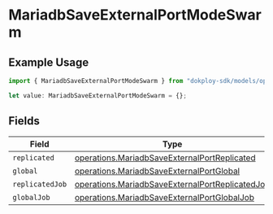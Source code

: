 # MariadbSaveExternalPortModeSwarm

## Example Usage

```typescript
import { MariadbSaveExternalPortModeSwarm } from "dokploy-sdk/models/operations";

let value: MariadbSaveExternalPortModeSwarm = {};
```

## Fields

| Field                                                                                                              | Type                                                                                                               | Required                                                                                                           | Description                                                                                                        |
| ------------------------------------------------------------------------------------------------------------------ | ------------------------------------------------------------------------------------------------------------------ | ------------------------------------------------------------------------------------------------------------------ | ------------------------------------------------------------------------------------------------------------------ |
| `replicated`                                                                                                       | [operations.MariadbSaveExternalPortReplicated](../../models/operations/mariadbsaveexternalportreplicated.md)       | :heavy_minus_sign:                                                                                                 | N/A                                                                                                                |
| `global`                                                                                                           | [operations.MariadbSaveExternalPortGlobal](../../models/operations/mariadbsaveexternalportglobal.md)               | :heavy_minus_sign:                                                                                                 | N/A                                                                                                                |
| `replicatedJob`                                                                                                    | [operations.MariadbSaveExternalPortReplicatedJob](../../models/operations/mariadbsaveexternalportreplicatedjob.md) | :heavy_minus_sign:                                                                                                 | N/A                                                                                                                |
| `globalJob`                                                                                                        | [operations.MariadbSaveExternalPortGlobalJob](../../models/operations/mariadbsaveexternalportglobaljob.md)         | :heavy_minus_sign:                                                                                                 | N/A                                                                                                                |